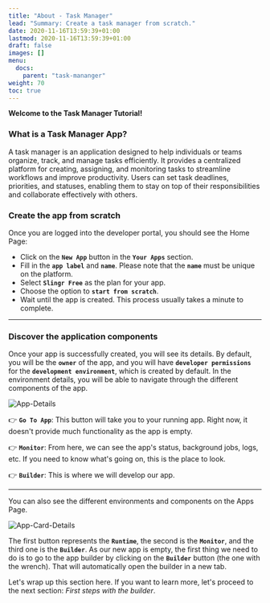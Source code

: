 ```yaml
---
title: "About - Task Manager"
lead: "Summary: Create a task manager from scratch."
date: 2020-11-16T13:59:39+01:00
lastmod: 2020-11-16T13:59:39+01:00
draft: false
images: []
menu:
  docs:
    parent: "task-mananger"
weight: 70
toc: true
---
```

**Welcome to the Task Manager Tutorial!**

### What is a Task Manager App?

A task manager is an application designed to help individuals or teams organize, track, and manage tasks efficiently. It provides a centralized platform for creating, assigning, and monitoring tasks to streamline workflows and improve productivity. Users can set task deadlines, priorities, and statuses, enabling them to stay on top of their responsibilities and collaborate effectively with others.

### Create the app from scratch

Once you are logged into the developer portal, you should see the Home Page:

- Click on the **``New App``** button in the **``Your Apps``** section.
- Fill in the **``app label``** and **``name``**. Please note that the **``name``** must be unique on the platform.
- Select **``Slingr Free``** as the plan for your app.
- Choose the option to **``start from scratch``**.
- Wait until the app is created. This process usually takes a minute to complete.

---

### Discover the application components

Once your app is successfully created, you will see its details. By default, you will be the **``owner``** of the app, and you will have **``developer permissions``** for the **``development environment``**, which is created by default. In the environment details, you will be able to navigate through the different components of the app.

![App-Details](/slingrDoc/images/vendor/task-mananger/creating/task_manager_app_details.png)

👉 **``Go To App``**: This button will take you to your running app. Right now, it doesn't provide much functionality as the app is empty.

👉 **``Monitor``**: From here, we can see the app's status, background jobs, logs, etc. If you need to know what's going on, this is the place to look.

👉 **``Builder``**: This is where we will develop our app.

---

You can also see the different environments and components on the Apps Page.

![App-Card-Details](/slingrDoc/images/vendor/task-mananger/creating/task_manager_apps_page.png)

The first button represents the **``Runtime``**, the second is the **``Monitor``**, and the third one is the **``Builder``**. As our new app is empty, the first thing we need to do is to go to the app builder by clicking on the **``Builder``** button (the one with the wrench). That will automatically open the builder in a new tab.

Let's wrap up this section here. If you want to learn more, let's proceed to the next section: *First steps with the builder*.
